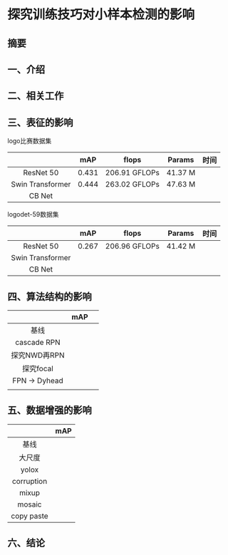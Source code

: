 # 探究训练技巧对小样本检测的影响

## 摘要

## 一、介绍

## 二、相关工作

## 三、表征的影响

logo比赛数据集

|                  |  mAP  |     flops     | Params  | 时间 |
| :--------------: | :---: | :-----------: | ------- | :--: |
|    ResNet 50     | 0.431 | 206.91 GFLOPs | 41.37 M |      |
| Swin Transformer | 0.444 | 263.02 GFLOPs | 47.63 M |      |
|      CB Net      |       |               |         |      |

logodet-59数据集

|                  |  mAP  |     flops     | Params  | 时间 |
| :--------------: | :---: | :-----------: | ------- | :--: |
|    ResNet 50     | 0.267 | 206.96 GFLOPs | 41.42 M |      |
| Swin Transformer |       |               |         |      |
|      CB Net      |       |               |         |      |

## 四、算法结构的影响

|               | mAP  |      |
| :-----------: | :--: | ---- |
|     基线      |      |      |
|  cascade RPN  |      |      |
| 探究NWD再RPN  |      |      |
|   探究focal   |      |      |
| FPN -> Dyhead |      |      |
|               |      |      |



## 五、数据增强的影响

|            | mAP  |
| :--------: | :--: |
|    基线    |      |
|   大尺度   |      |
|   yolox    |      |
| corruption |      |
|   mixup    |      |
|   mosaic   |      |
| copy paste |      |

## 六、结论